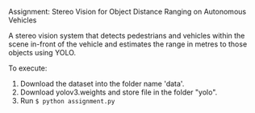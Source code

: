 Assignment: Stereo Vision for Object Distance Ranging on Autonomous Vehicles

A stereo vision system that detects pedestrians and vehicles within the scene in-front of the vehicle and estimates the range in metres to those objects using YOLO.

To execute: 

1. Download the dataset into the folder name 'data'.
2. Download yolov3.weights and store file in the folder "yolo". 
3. Run `$ python assignment.py`
